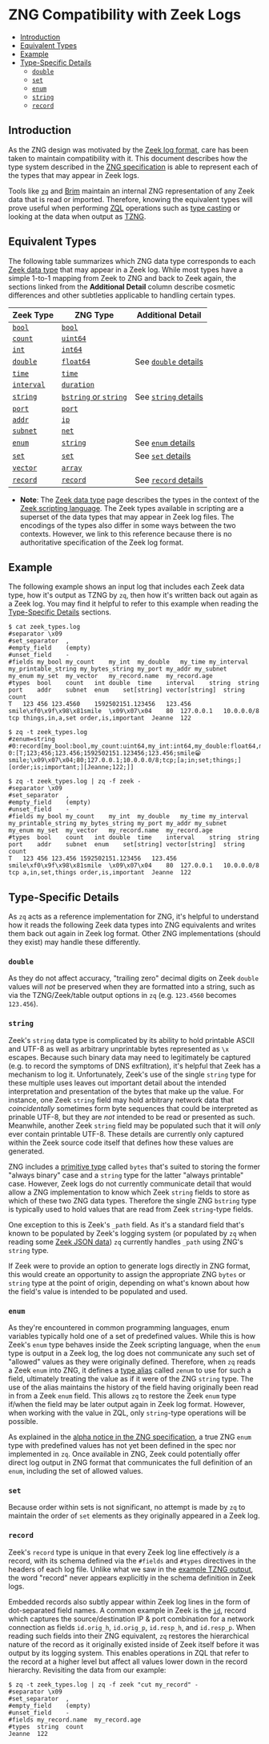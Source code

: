 # ZNG Compatibility with Zeek Logs

- [Introduction](#introduction)
- [Equivalent Types](#equivalent-types)
- [Example](#example)
- [Type-Specific Details](#type-specific-details)
  * [`double`](#double)
  * [`set`](#set)
  * [`enum`](#enum)
  * [`string`](#string)
  * [`record`](#record)

## Introduction

As the ZNG design was motivated by the [Zeek log format](https://docs.zeek.org/en/stable/examples/logs/),
care has been taken to maintain compatibility with it. This document describes
how the type system described in the [ZNG specification](spec.md)
is able to represent each of the types that may appear in Zeek logs.

Tools like [`zq`](https://github.com/brimsec/zq) and [Brim](https://github.com/brimsec/brim)
maintain an internal ZNG representation of any Zeek data that is read or
imported. Therefore, knowing the equivalent types will prove useful when
performing [ZQL](../../zql/README.md) operations such as
[type casting](../../zql/docs/data-types#example) or looking at the
data when output as [TZNG](spec.md#4-zng-text-format-tzng).

## Equivalent Types

The following table summarizes which ZNG data type corresponds to each
[Zeek data type](https://docs.zeek.org/en/current/script-reference/types.html)
that may appear in a Zeek log. While most types have a simple 1-to-1 mapping
from Zeek to ZNG and back to Zeek again, the sections linked from the
**Additional Detail** column describe cosmetic differences and other subtleties
applicable to handling certain types.

| Zeek Type  | ZNG Type   | Additional Detail |
|------------|------------|-------------------|
| [`bool`](https://docs.zeek.org/en/current/script-reference/types.html#type-bool)         | [`bool`](spec.md#5-primitive-types)     | |
| [`count`](https://docs.zeek.org/en/current/script-reference/types.html#type-count)       | [`uint64`](spec.md#5-primitive-types)   | |
| [`int`](https://docs.zeek.org/en/current/script-reference/types.html#type-int)           | [`int64`](spec.md#5-primitive-types)    | |
| [`double`](https://docs.zeek.org/en/current/script-reference/types.html#type-double)     | [`float64`](spec.md#5-primitive-types)  | See [`double` details](#double) |
| [`time`](https://docs.zeek.org/en/current/script-reference/types.html#type-time)         | [`time`](spec.md#5-primitive-types)     | |
| [`interval`](https://docs.zeek.org/en/current/script-reference/types.html#type-interval) | [`duration`](spec.md#5-primitive-types) | |
| [`string`](https://docs.zeek.org/en/current/script-reference/types.html#type-string)     | [`bstring` or `string`](spec.md#5-primitive-types) | See [`string` details](#string) |
| [`port`](https://docs.zeek.org/en/current/script-reference/types.html#type-port)         | [`port`](spec.md#5-primitive-types)     | |
| [`addr`](https://docs.zeek.org/en/current/script-reference/types.html#type-addr)         | [`ip`](spec.md#5-primitive-types)       | |
| [`subnet`](https://docs.zeek.org/en/current/script-reference/types.html#type-subnet)     | [`net`](spec.md#5-primitive-types)      | |
| [`enum`](https://docs.zeek.org/en/current/script-reference/types.html#type-enum)         | [`string`](spec.md#5-primitive-types)   | See [`enum` details](#enum) |
| [`set`](https://docs.zeek.org/en/current/script-reference/types.html#type-set)           | [`set`](spec.md#3113-set-typedef)       | See [`set` details](#set) | 
| [`vector`](https://docs.zeek.org/en/current/script-reference/types.html#type-vector)     | [`array`](spec.md#3112-array-typedef)   | |
| [`record`](https://docs.zeek.org/en/current/script-reference/types.html#type-record)     | [`record`](spec.md#3111-record-typedef) | See [`record` details](#record) |

* **Note**: The [Zeek data type](https://docs.zeek.org/en/current/script-reference/types.html)
page describes the types in the context of the
[Zeek scripting language](https://docs.zeek.org/en/current/examples/scripting/).
The Zeek types available in scripting are a superset of the data types that may
appear in Zeek log files. The encodings of the types also differ in some ways
between the two contexts. However, we link to this reference because there is
no authoritative specification of the Zeek log format.

## Example

The following example shows an input log that includes each Zeek data type,
how it's output as TZNG by `zq`, then how it's written back out again as a Zeek
log. You may find it helpful to refer to this example when reading the
[Type-Specific Details](#type-specific-details) sections.

```
$ cat zeek_types.log 
#separator \x09
#set_separator	,
#empty_field	(empty)
#unset_field	-
#fields	my_bool	my_count	my_int	my_double	my_time	my_interval	my_printable_string	my_bytes_string	my_port	my_addr	my_subnet	my_enum	my_set	my_vector	my_record.name	my_record.age
#types	bool	count	int	double	time	interval	string	string	port	addr	subnet	enum	set[string]	vector[string]	string	count
T	123	456	123.4560	1592502151.123456	123.456	smile\xf0\x9f\x98\x81smile	\x09\x07\x04	80	127.0.0.1	10.0.0.0/8	tcp	things,in,a,set	order,is,important	Jeanne	122

$ zq -t zeek_types.log 
#zenum=string
#0:record[my_bool:bool,my_count:uint64,my_int:int64,my_double:float64,my_time:time,my_interval:duration,my_printable_string:bstring,my_bytes_string:bstring,my_port:port,my_addr:ip,my_subnet:net,my_enum:zenum,my_set:set[bstring],my_vector:array[bstring],my_record:record[name:bstring,age:uint64]]
0:[T;123;456;123.456;1592502151.123456;123.456;smile😁smile;\x09\x07\x04;80;127.0.0.1;10.0.0.0/8;tcp;[a;in;set;things;][order;is;important;][Jeanne;122;]]

$ zq -t zeek_types.log | zq -f zeek -
#separator \x09
#set_separator	,
#empty_field	(empty)
#unset_field	-
#fields	my_bool	my_count	my_int	my_double	my_time	my_interval	my_printable_string	my_bytes_string	my_port	my_addr	my_subnet	my_enum	my_set	my_vector	my_record.name	my_record.age
#types	bool	count	int	double	time	interval	string	string	port	addr	subnet	enum	set[string]	vector[string]	string	count
T	123	456	123.456	1592502151.123456	123.456	smile\xf0\x9f\x98\x81smile	\x09\x07\x04	80	127.0.0.1	10.0.0.0/8	tcp	a,in,set,things	order,is,important	Jeanne	122
```

## Type-Specific Details

As `zq` acts as a reference implementation for ZNG, it's helpful to understand
how it reads the following Zeek data types into ZNG equivalents and writes
them back out again in Zeek log format. Other ZNG implementations (should they
exist) may handle these differently.

### `double`

As they do not affect accuracy, "trailing zero" decimal digits on Zeek `double`
values will _not_ be preserved when they are formatted into a string, such as
via the TZNG/Zeek/table output options in `zq` (e.g. `123.4560` becomes
`123.456`).

### `string`

Zeek's `string` data type is complicated by its ability to hold printable ASCII
and UTF-8 as well as arbitrary unprintable bytes represented as `\x` escapes.
Because such binary data may need to legitimately be captured (e.g. to record
the symptoms of DNS exfiltration), it's helpful that Zeek has a mechanism to
log it. Unfortunately, Zeek's use of the single `string` type for these
multiple uses leaves out important detail about the intended interpretation and
presentation of the bytes that make up the value. For instance, one Zeek
`string` field may hold arbitrary network data that _coincidentally_ sometimes
form byte sequences that could be interpreted as prinable UTF-8, but they are
_not_ intended to be read or presented as such. Meanwhile, another Zeek
`string` field may be populated such that it will _only_ ever contain printable
UTF-8. These details are currently only captured within the Zeek source code
itself that defines how these values are generated.

ZNG includes a [primitive type](spec.md#5-primitive-types) called `bytes` that's
suited to storing the former "always binary" case and a `string` type for the
latter "always printable" case. However, Zeek logs do not currently communicate
detail that would allow a ZNG implementation to know which Zeek `string` fields
to store as which of these two ZNG data types. Therefore the single ZNG
`bstring` type is typically used to hold values that are read from Zeek
`string`-type fields.

One exception to this is Zeek's `_path` field. As it's a standard field that's
known to be populated by Zeek's logging system (or populated by `zq` when reading some
[Zeek JSON data](https://github.com/brimsec/zq/tree/master/zeek#type-definition-structure--importance-of-_path))
`zq` currently handles `_path` using ZNG's `string` type.

If Zeek were to provide an option to generate logs directly in ZNG format, this
would create an opportunity to assign the appropriate ZNG `bytes` or `string`
type at the point of origin, depending on what's known about how the field's
value is intended to be populated and used.

### `enum`

As they're encountered in common programming languages, enum variables
typically hold one of a set of predefined values. While this is
how Zeek's `enum` type behaves inside the Zeek scripting language,
when the `enum` type is output in a Zeek log, the log does not communicate
any such set of "allowed" values as they were originally defined. Therefore,
when `zq` reads a Zeek `enum` into ZNG, it defines a
[type alias](spec.md#412-type-alias) called `zenum` to use for such a field,
ultimately treating the value as if it were of the ZNG `string` type. The use
of the alias maintains the history of the field having originally been read in
from a Zeek `enum` field. This allows `zq` to restore the Zeek `enum` type
if/when the field may be later output again in Zeek log format. However, when
working with the value in ZQL, only `string`-type operations will be possible.

As explained in the [alpha notice in the ZNG specification](spec.md), a true
ZNG `enum` type with predefined values has not yet been defined in the spec
nor implemented in `zq`. Once available in ZNG, Zeek could potentially
offer direct log output in ZNG format that communicates the full definition of
an `enum`, including the set of allowed values.

### `set`

Because order within sets is not significant, no attempt is made by `zq` to
maintain the order of `set` elements as they originally appeared in a Zeek log.

### `record`

Zeek's `record` type is unique in that every Zeek log line effectively _is_ a
record, with its schema defined via the `#fields` and `#types` directives in
the headers of each log file. Unlike what we saw in the
[example TZNG output](#example), the word "record" never appears
explicitly in the schema definition in Zeek logs.

Embedded records also subtly appear within Zeek log lines in the form of
dot-separated field names. A common example in Zeek is the
[`id`](https://docs.zeek.org/en/current/scripts/base/init-bare.zeek.html#type-conn_id),
record which captures the source/destination IP & port combination for a
network connection as fields `id.orig_h`, `id.orig_p`, `id.resp_h`, and
`id.resp_p`. When reading such fields into their ZNG equivalent, `zq` restores
the hierarchical nature of the record as it originally existed inside of Zeek
itself before it was output by its logging system. This enables operations in
ZQL that refer to the record at a higher level but affect all values lower
down in the record hierarchy. Revisiting the data from our
example:

```
$ zq -t zeek_types.log | zq -f zeek "cut my_record" -
#separator \x09
#set_separator	,
#empty_field	(empty)
#unset_field	-
#fields	my_record.name	my_record.age
#types	string	count
Jeanne	122
```
